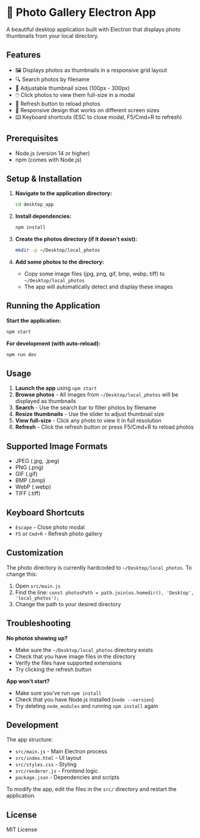 # 📸 Photo Gallery Electron App

A beautiful desktop application built with Electron that displays photo thumbnails from your local directory.

## Features

- 🖼️ Displays photos as thumbnails in a responsive grid layout
- 🔍 Search photos by filename
- 📏 Adjustable thumbnail sizes (100px - 300px)
- 🖱️ Click photos to view them full-size in a modal
- 🔄 Refresh button to reload photos
- 📱 Responsive design that works on different screen sizes
- ⌨️ Keyboard shortcuts (ESC to close modal, F5/Cmd+R to refresh)

## Prerequisites

- Node.js (version 14 or higher)
- npm (comes with Node.js)

## Setup & Installation

1. **Navigate to the application directory:**
   ```bash
   cd desktop_app
   ```

2. **Install dependencies:**
   ```bash
   npm install
   ```

3. **Create the photos directory (if it doesn't exist):**
   ```bash
   mkdir -p ~/Desktop/local_photos
   ```

4. **Add some photos to the directory:**
   - Copy some image files (jpg, png, gif, bmp, webp, tiff) to `~/Desktop/local_photos`
   - The app will automatically detect and display these images

## Running the Application

**Start the application:**
```bash
npm start
```

**For development (with auto-reload):**
```bash
npm run dev
```

## Usage

1. **Launch the app** using `npm start`
2. **Browse photos** - All images from `~/Desktop/local_photos` will be displayed as thumbnails
3. **Search** - Use the search bar to filter photos by filename
4. **Resize thumbnails** - Use the slider to adjust thumbnail size
5. **View full-size** - Click any photo to view it in full resolution
6. **Refresh** - Click the refresh button or press F5/Cmd+R to reload photos

## Supported Image Formats

- JPEG (.jpg, .jpeg)
- PNG (.png)
- GIF (.gif)
- BMP (.bmp)
- WebP (.webp)
- TIFF (.tiff)

## Keyboard Shortcuts

- `Escape` - Close photo modal
- `F5` or `Cmd+R` - Refresh photo gallery

## Customization

The photo directory is currently hardcoded to `~/Desktop/local_photos`. To change this:

1. Open `src/main.js`
2. Find the line: `const photosPath = path.join(os.homedir(), 'Desktop', 'local_photos');`
3. Change the path to your desired directory

## Troubleshooting

**No photos showing up?**
- Make sure the `~/Desktop/local_photos` directory exists
- Check that you have image files in the directory
- Verify the files have supported extensions
- Try clicking the refresh button

**App won't start?**
- Make sure you've run `npm install`
- Check that you have Node.js installed (`node --version`)
- Try deleting `node_modules` and running `npm install` again

## Development

The app structure:
- `src/main.js` - Main Electron process
- `src/index.html` - UI layout
- `src/styles.css` - Styling
- `src/renderer.js` - Frontend logic
- `package.json` - Dependencies and scripts

To modify the app, edit the files in the `src/` directory and restart the application.

## License

MIT License 